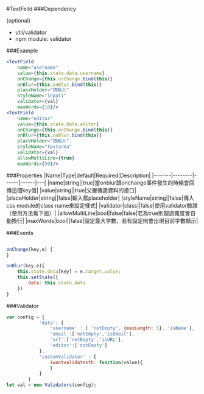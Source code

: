 #TextFeild
###Dependency

(optional)
 - util/validator
 - npm module: validator


###Example
```jsx
<TextField
	name="username" 
	value={this.state.data.username}
	onChange={this.onChange.bind(this)}
	onBlur={this.onBlur.bind(this)}
	placeHolder="請輸入"
	styleName="input1"
	validator={val}
	maxWords={10}/>
<TextField
	name="editor" 
	value={this.state.data.editor}
	onChange={this.onChange.bind(this)}
	onBlur={this.onBlur.bind(this)}
	placeHolder="請輸入"
	styleName="textarea"
	validator={val}
	allowMultiLine={true}
	maxWords={50}/>
```
###Properties
|Name|Type|default|Required|Description|
|-------|--------|------|------|---|
|name|string||true|當onblur跟onchange事件發生的時候會回傳這個key值|
|value|string||true|父層傳遞資料的接口|
|placeHolder|string||false|輸入框placeholder|
|styleName|string||false|傳入css module的class name來設定樣式|
|validator|class||false|使用validator驗證（使用方法看下面）|
|allowMultiLine|bool|false|false|若為true則超過寬度會自動換行|
|maxWords|bool||false|設定最大字數，若有設定則會出現目前字數顯示|

###Events

```javascript

onChange(key,e) {		
}

```
```javascript
onBlur(key,e){
	this.state.data[key] = e.target.value;
	this.setState({
		data: this.state.data
	})
}
```

###Validator

```javascript
var config = {
			'data': {
				'username' : [ 'notEmpty', {maxLength: 5}, 'isName'],
				'email':['notEmpty','isEmail'],
				'url':['notEmpty','isURL'],
				'editor':['notEmpty']
			},
			'customValidator' : {
				iwantvalidatesth: function(value){
				}
			}
		}
let val = new Validators(config);	
```